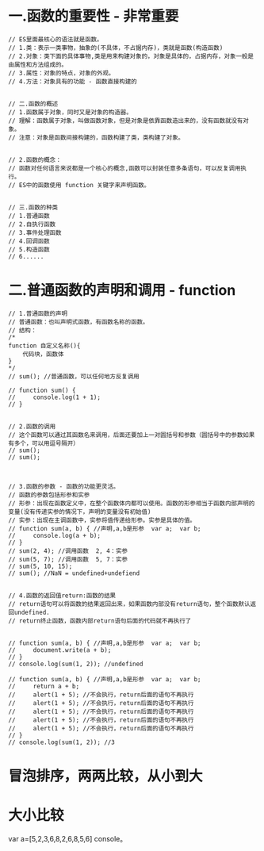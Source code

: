 # 一.函数的重要性 - 非常重要
    // ES里面最核心的语法就是函数。
    // 1.类：表示一类事物，抽象的(不具体，不占据内存)，类就是函数(构造函数)
    // 2.对象：类下面的具体事物,类是用来构建对象的，对象是具体的，占据内存，对象一般是由属性和方法组成的。
    // 3.属性：对象的特点，对象的外观。
    // 4.方法：对象具有的功能 - 函数直接构建的
 
 
    // 二.函数的概述
    // 1.函数属于对象，同时又是对象的构造器。
    // 理解：函数属于对象，叫做函数对象，但是对象是依靠函数造出来的，没有函数就没有对象。
    // 注意：对象是函数间接构建的，函数构建了类，类构建了对象。
 
 
    // 2.函数的概念：
    // 函数对任何语言来说都是一个核心的概念,函数可以封装任意多条语句，可以反复调用执行。
    // ES中的函数使用 function 关键字来声明函数。
 
 
    // 三.函数的种类
    // 1.普通函数
    // 2.自执行函数
    // 3.事件处理函数
    // 4.回调函数
    // 5.构造函数
    // 6......

# 二.普通函数的声明和调用 - function 
    // 1.普通函数的声明
    // 普通函数：也叫声明式函数，有函数名称的函数。
    // 结构：
    /* 
    function 自定义名称(){
        代码块，函数体
    } 
    */
    // sum(); //普通函数，可以任何地方反复调用
 
    // function sum() {
    //     console.log(1 + 1);
    // }
 
 
    // 2.函数的调用
    // 这个函数可以通过其函数名来调用，后面还要加上一对圆括号和参数（圆括号中的参数如果有多个，可以用逗号隔开）
    // sum();
    // sum();
 
 
 
    // 3.函数的参数 - 函数的功能更灵活。
    // 函数的参数包括形参和实参
    // 形参：出现在函数定义中，在整个函数体内都可以使用。函数的形参相当于函数内部声明的变量(没有传递实参的情况下，声明的变量没有初始值)
    // 实参：出现在主调函数中，实参将值传递给形参。实参是具体的值。
    // function sum(a, b) { //声明,a,b是形参  var a;  var b;
    //     console.log(a + b);
    // }
    // sum(2, 4); //调用函数  2, 4：实参
    // sum(5, 7); //调用函数  5, 7：实参
    // sum(5, 10, 15);
    // sum(); //NaN = undefined+undefiend
 
 
    // 4.函数的返回值return:函数的结果
    // return语句可以将函数的结果返回出来，如果函数内部没有return语句，整个函数默认返回undefined.
    // return终止函数，函数内部return语句后面的代码就不再执行了 
 
 
    // function sum(a, b) { //声明,a,b是形参  var a;  var b;
    //     document.write(a + b);
    // }
    // console.log(sum(1, 2)); //undefined
 
    // function sum(a, b) { //声明,a,b是形参  var a;  var b;
    //     return a + b;
    //     alert(1 + 5); //不会执行，return后面的语句不再执行
    //     alert(1 + 5); //不会执行，return后面的语句不再执行
    //     alert(1 + 5); //不会执行，return后面的语句不再执行
    //     alert(1 + 5); //不会执行，return后面的语句不再执行
    //     alert(1 + 5); //不会执行，return后面的语句不再执行
    // }
    // console.log(sum(1, 2)); //3


# 冒泡排序，两两比较，从小到大
<script>
  var a=[5,2,3,6,8,2,6,8,5,6]
  for (var i=0;i<a.length;i++){
    for(var j=0;j<a.length;j++){
      if(a[j]>a[j+1]){
        var timp=a[j]
            a[j]=a[j+1]
            a[j+1]=timp
      }
    }
  }
  console.log(a)
</script>

# 大小比较
var a=[5,2,3,6,8,2,6,8,5,6]
console。